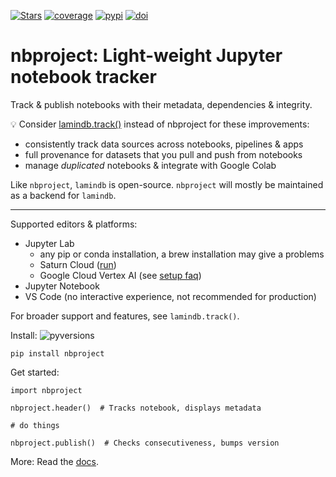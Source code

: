 [![Stars](https://img.shields.io/github/stars/laminlabs/nbproject?logo=GitHub&color=yellow)](https://github.com/laminlabs/nbproject)
[![coverage](https://codecov.io/gh/laminlabs/nbproject/branch/main/graph/badge.svg?token=05R04PR9RB)](https://codecov.io/gh/laminlabs/nbproject)
[![pypi](https://img.shields.io/pypi/v/nbproject?color=blue&label=pypi%20package)](https://pypi.org/project/nbproject)
[![doi](https://img.shields.io/badge/doi-10.56528%2Fnbp-lightgrey)](https://doi.org/10.56528/nbp)

# nbproject: Light-weight Jupyter notebook tracker

Track & publish notebooks with their metadata, dependencies & integrity.

💡 Consider [lamindb.track()](https://lamin.ai/docs/lamindb.track) instead of nbproject for these improvements:

- consistently track data sources across notebooks, pipelines & apps
- full provenance for datasets that you pull and push from notebooks
- manage _duplicated_ notebooks & integrate with Google Colab

Like `nbproject`, `lamindb` is open-source. `nbproject` will mostly be maintained as a backend for `lamindb`.

---

Supported editors & platforms:

- Jupyter Lab
  - any pip or conda installation, a brew installation may give a problems
  - Saturn Cloud ([run](https://github.com/laminlabs/run-lamin-on-saturn))
  - Google Cloud Vertex AI (see [setup faq](faq/setup))
- Jupyter Notebook
- VS Code (no interactive experience, not recommended for production)

For broader support and features, see `lamindb.track()`.

Install: ![pyversions](https://img.shields.io/pypi/pyversions/nbproject)

```
pip install nbproject
```

Get started:

```
import nbproject

nbproject.header()  # Tracks notebook, displays metadata

# do things

nbproject.publish()  # Checks consecutiveness, bumps version
```

More: Read the [docs](https://lamin.ai/docs/nbproject).
